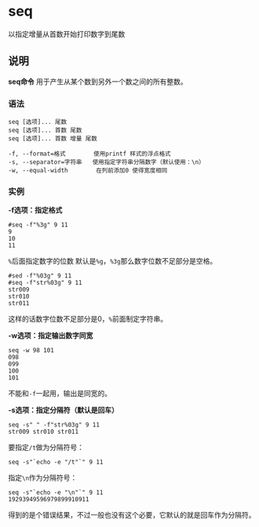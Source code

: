 seq
===

以指定增量从首数开始打印数字到尾数

## 说明

**seq命令** 用于产生从某个数到另外一个数之间的所有整数。

### 语法  

```
seq [选项]... 尾数
seq [选项]... 首数 尾数
seq [选项]... 首数 增量 尾数
```

  

```
-f, --format=格式        使用printf 样式的浮点格式
-s, --separator=字符串   使用指定字符串分隔数字（默认使用：\n）
-w, --equal-width        在列前添加0 使得宽度相同
```

### 实例  

 **-f选项：指定格式** 

```
#seq -f"%3g" 9 11
9
10
11
```

`%`后面指定数字的位数 默认是`%g`，`%3g`那么数字位数不足部分是空格。

```
#sed -f"%03g" 9 11
#seq -f"str%03g" 9 11
str009
str010
str011
```

这样的话数字位数不足部分是0，`%`前面制定字符串。

 **-w选项：指定输出数字同宽** 

```
seq -w 98 101
098
099
100
101
```

不能和`-f`一起用，输出是同宽的。

 **-s选项：指定分隔符（默认是回车）** 

```
seq -s" " -f"str%03g" 9 11
str009 str010 str011
```

要指定`/t`做为分隔符号：

```
seq -s"`echo -e "/t"`" 9 11
```

指定`\n`作为分隔符号：

```
seq -s"`echo -e "\n"`" 9 11
19293949596979899910911
```

得到的是个错误结果，不过一般也没有这个必要，它默认的就是回车作为分隔符。


